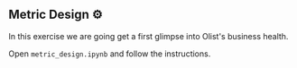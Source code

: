 ## Metric Design ⚙️

In this exercise we are going get a first glimpse into Olist's business health.

Open `metric_design.ipynb` and follow the instructions.

